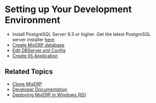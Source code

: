 # Setting up Your Development Environment
<div class="ui divider"></div>

* Install PostgreSQL Server 9.3 or higher. Get the latest PostgreSQL server installer [here](http://www.postgresql.org/download/)
* [Create MixERP database](quickstart/part-1-installing-database.md)
* [Edit DBServer.xml Config](quickstart/part-2-editing-db-configuration-file.md)
* [Create IIS Application](create-iis-application.md)

## Related Topics
* [Clone MixERP](clone-mixerp.md)
* [Developer Documentation](index.md)
* [Deploying MixERP in Windows (IIS)](../deployment/iis.md)
